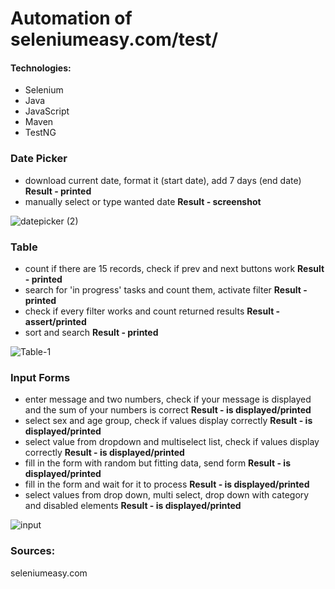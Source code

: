 # Automation of seleniumeasy.com/test/

#### Technologies:
* Selenium
* Java
* JavaScript
* Maven
* TestNG

### Date Picker
* download current date, format it (start date), add 7 days (end date) **Result - printed**
* manually select or type wanted date **Result - screenshot**


![datepicker (2)](https://user-images.githubusercontent.com/76004933/111061489-f0d5a100-84a3-11eb-9d53-42af32787578.gif)


### Table
* count if there are 15 records, check if prev and next buttons work **Result - printed**
* search for 'in progress' tasks and count them, activate filter **Result - printed**
* check if every filter works and count returned results **Result - assert/printed**
* sort and search **Result - printed**


![Table-1](https://user-images.githubusercontent.com/76004933/111062172-9dfde880-84a7-11eb-82c4-2fe7f28c671d.gif)


### Input Forms
* enter message and two numbers, check if your message is displayed and the sum of your numbers is correct **Result - is displayed/printed**
* select sex and age group, check if values display correctly **Result - is displayed/printed**
* select value from dropdown and multiselect list, check if values display correctly **Result - is displayed/printed**
* fill in the form with random but fitting data, send form **Result - is displayed/printed**
* fill in the form and wait for it to process **Result - is displayed/printed**
* select values from drop down, multi select, drop down with category and disabled elements **Result - is displayed/printed**


![input](https://user-images.githubusercontent.com/76004933/111069790-fd232380-84ce-11eb-859e-677cf3fe4bb1.gif)


### Sources:
seleniumeasy.com


